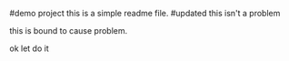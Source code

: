 #demo project
this is a simple readme file.
#updated
this isn't a problem

this is bound to cause problem.

ok let do it